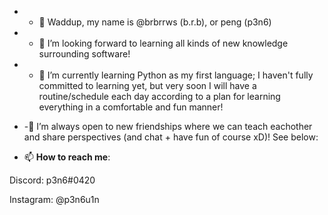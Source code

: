 - - 👋 Waddup, my name is @brbrrws (b.r.b), or peng (p3n6)

- - 👀 I’m looking forward to learning all kinds of new knowledge surrounding software!

- - 🌱 I’m currently learning Python as my first language; I haven't fully committed to learning yet, but very soon I will have a routine/schedule each day
according to a plan for learning everything in a comfortable and fun manner!

- -🤝 I’m always open to new friendships where we can teach eachother and share perspectives (and chat + have fun of course xD)! See below:

- 📫 **How to reach me**: 

Discord: p3n6#0420

Instagram: @p3n6u1n

<!---
brbrrws/brbrrws is a ✨ special ✨ repository because its `README.md` (this file) appears on your GitHub profile.
You can click the Preview link to take a look at your changes.
--->
